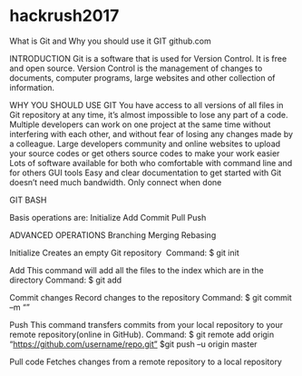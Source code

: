 # hackrush2017
What is Git and Why you should use it
GIT
github.com

INTRODUCTION
Git is a software that is used for Version Control. It is free and open source.
Version Control is the management of changes to documents, computer programs, large websites and other collection of information.


WHY YOU SHOULD USE GIT
You have access to all versions of all files in Git repository at any time, it’s almost impossible to lose any part of a code.
Multiple developers can work on one project at the same time without interfering with each other, and without fear of losing any changes made by a colleague.
Large developers community and online websites to upload your source codes or get others source codes to make your work easier
Lots of software available for both who comfortable with command line and for others GUI tools
Easy and clear documentation to get started with
Git doesn’t need much bandwidth. Only connect when done


GIT BASH

Basis operations are:
Initialize
Add
Commit
Pull
Push

ADVANCED OPERATIONS
Branching
Merging
Rebasing


Initialize
	Creates an empty Git repository 
	Command: 
		$ git init

Add
	This command will add all the files to the index which are in the 	directory
	Command: 
		$ git add <filename>


Commit changes
	Record changes to the repository
	Command: 
		$ git commit –m “<Message>”

Push
	This command transfers commits from your local repository to 	your remote repository(online in GitHub). 
	Command: 
		$ git remote add origin “https://github.com/username/repo.git” 
		$git push –u origin master

Pull code
	Fetches changes from a remote repository to a local repository


